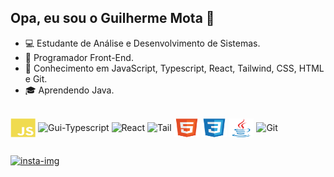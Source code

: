 ## Opa, eu sou o Guilherme Mota 👋


- :computer:  Estudante de Análise e Desenvolvimento de Sistemas.
- 📙 Programador Front-End.
- 🌱 Conhecimento em JavaScript, Typescript, React, Tailwind, CSS, HTML e Git.
- 🎓 Aprendendo Java.


<div style="display: inline_block"><br>
  <img align="center" alt="Gui-Js" height="30" width="40" src="https://raw.githubusercontent.com/devicons/devicon/master/icons/javascript/javascript-plain.svg">
  <img align="center" alt="Gui-Typescript" height="30" width="40" src="[https://raw.githubusercontent.com/devicons/devicon/master/icons/typescript/typescript-original.svg](https://img.shields.io/badge/TypeScript-007ACC?style=for-the-badge&logo=typescript&logoColor=white)](https://img.shields.io/badge/TypeScript-007ACC?style=for-the-badge&logo=typescript&logoColor=white)">
  <img align="center" alt="React" height="30" width="40" src="https://raw.githubusercontent.com/devicons/devicon/master/icons/typescript/react-plain.svg">
  <img align="center" alt="Tail" height="30" width="40" src="https://raw.githubusercontent.com/devicons/devicon/master/icons/typescript/tailwind-plain.svg">
  <img align="center" alt="Gui-HTML" height="30" width="40" src="https://raw.githubusercontent.com/devicons/devicon/master/icons/html5/html5-original.svg">
  <img align="center" alt="Gui-CSS" height="30" width="40" src="https://raw.githubusercontent.com/devicons/devicon/master/icons/css3/css3-original.svg">
  <img align="center" alt="Gui-Java" height="30" width="40" src="https://raw.githubusercontent.com/devicons/devicon/master/icons/java/java-original.svg">
  <img align="center" alt="Git" height="30" width="40" src="https://raw.githubusercontent.com/devicons/devicon/master/icons/java/git-plain.svg">
</div>

##

<div> 
  <a href="https://instagram.com/g._mota" target="_blank"><img alt="insta-img" height="40" src="https://cdn.discordapp.com/attachments/722803612224323605/1106050378291757138/instagram-round-color-icon.png" target="_blank"></a>

</div>
